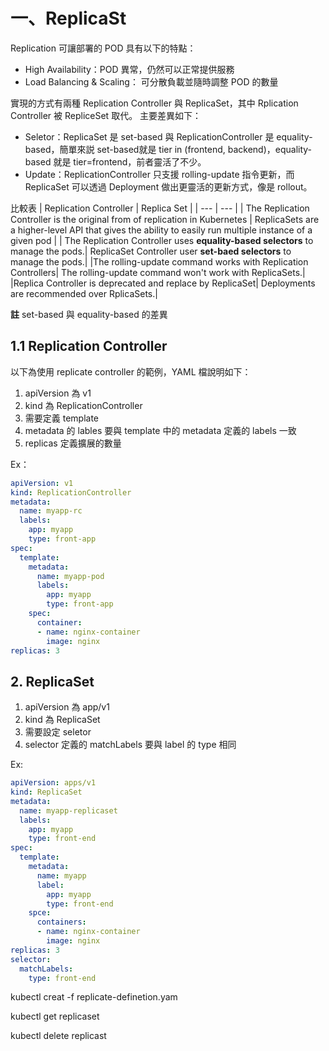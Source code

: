 # 一、ReplicaSt
Replication 可讓部署的 POD 具有以下的特點：
* High Availability：POD 異常，仍然可以正常提供服務
* Load Balancing & Scaling： 可分散負載並隨時調整 POD 的數量

實現的方式有兩種 Replication Controller 與 ReplicaSet，其中 Rplication Controller 被 RepliceSet 取代。
主要差異如下：
* Seletor：ReplicaSet 是 set-based 與 ReplicationController 是 equality-based，簡單來説 set-based就是 tier in (frontend, backend)，equality-based 就是 tier=frontend，前者靈活了不少。
* Update：ReplicationController 只支援 rolling-update 指令更新，而 ReplicaSet 可以透過 Deployment 做出更靈活的更新方式，像是 rollout。

比較表
| Replication Controller | Replica Set |
| --- | --- |
| The Replication Controller is the original from of replication in Kubernetes | ReplicaSets are a higher-level API that gives the ability to easily run multiple instance of a given pod |
| The Replication Controller uses __equality-based selectors__ to manage the pods.| ReplicaSet Controller user __set-baed selectors__ to manage the pods.|
|The rolling-update command works with Replication Controllers| The rolling-update command won't work with ReplicaSets.|
|Replica Controller is deprecated and replace by ReplicaSet| Deployments are recommended over RplicaSets.|

**註** set-based 與 equality-based 的差異

## 1.1 Replication Controller

以下為使用 replicate controller 的範例，YAML 檔說明如下：
1. apiVersion 為 v1 
2. kind 為 ReplicationController
3. 需要定義 template
4. metadata 的 lables 要與 template 中的 metadata 定義的 labels 一致
5. replicas 定義擴展的數量

Ex：
```yaml
apiVersion: v1
kind: ReplicationController
metadata:
  name: myapp-rc
  labels:
    app: myapp
    type: front-app
spec:
  template:
    metadata:
      name: myapp-pod
      labels:
        app: myapp
        type: front-app
    spec:
      container:
      - name: nginx-container
        image: nginx
replicas: 3
```

## 2. ReplicaSet

1. apiVersion 為 app/v1 
2. kind 為 ReplicaSet
3. 需要設定 seletor
4. selector 定義的 matchLabels 要與 label 的 type 相同

Ex:
```yaml
apiVersion: apps/v1
kind: ReplicaSet
metadata:
  name: myapp-replicaset
  labels:
    app: myapp
    type: front-end
spec:
  template:
    metadata:
      name: myapp
      label:
        app: myapp
        type: front-end
    spce:
      containers:
      - name: nginx-container
        image: nginx
replicas: 3
selector:
  matchLabels:
    type: front-end
```



kubectl creat -f replicate-definetion.yam

kubectl get replicaset

kubectl delete replicast